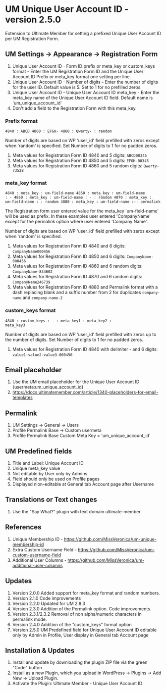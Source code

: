 # UM Unique User Account ID - version 2.5.0
Extension to Ultimate Member for setting a prefixed Unique User Account ID per UM Registration Form.

## UM Settings -> Appearance -> Registration Form
1. Unique User Account ID - Form ID:prefix or meta_key or custom_keys format - Enter the UM Registration Form ID and the Unique User Account ID Prefix or meta_key format one setting per line.
2. Unique User Account ID - Number of digits - Enter the number of digits for the user ID. Default value is 5. Set to 1 for no prefilled zeros.
3. Unique User Account ID - Unique User Account ID meta_key - Enter the meta_key name of the Unique User Account ID field. Default name is 'um_unique_account_id'
4. Don't add a field to the Registration Form with this meta_key.

### Prefix format
<code>4840 : ABCD
4860 : EFGH-
4860 : Qwerty- : random
</code>

Number of digits are based on WP 'user_id' field prefilled with zeros except when 'random' is specified. Set Number of digits to 1 for no padded zeros.
1. Meta values for Registration Form ID 4840 and 5 digits: <code>ABCD00345</code> 
2. Meta values for Registration Form ID 4850 and 5 digits: <code>EFGH-00345</code>
3. Meta values for Registration Form ID 4860 and 5 random digits: <code>Qwerty-73528</code>

### meta_key format
<code>4840 : meta_key : um-field-name
4850 : meta_key : um-field-name : - 
4860 : meta_key : um-field-name : - : random
4870 : meta_key : um-field-name : : random
4880 : meta_key : um-field-name :-: permalink
</code>

The Registration form user entered value for the meta_key 'um-field-name' will be used as prefix. In these examples user entered 'CompanyName' except for the permalink option where user entered 'Company Name'.

Number of digits are based on  WP 'user_id' field prefilled with zeros except when 'random' is specified.
1. Meta values for Registration Form ID 4840 and 6 digits: <code>CompanyName000456</code>
2. Meta values for Registration Form ID 4850 and 6 digits: <code>CompanyName-000456</code>
3. Meta values for Registration Form ID 4860 and 6 random digits: <code>CompanyName-834602</code>
4. Meta values for Registration Form ID 4870 and 6 random digits: <code>CompanyName246739</code>
5. Meta values for Registration Form ID 4880 and Permalink format with a dash replacing blank and a suffix number from 2 for duplicates <code>company-name</code> and <code>company-name-2</code>

### custom_keys format
<code>4840 : custom_keys : - : meta_key1 : meta_key2 : meta_key3</code>

Number of digits are based on WP 'user_id' field prefilled with zeros up to the number of digits. Set Number of digits to 1 for no padded zeros.
1. Meta values for Registration Form ID 4840 with delimiter - and 6 digits: <code>value1-value2-value3-000456</code>

## Email placeholder
1. Use the UM email placeholder for the Unique User Account ID {usermeta:um_unique_account_id}
2. https://docs.ultimatemember.com/article/1340-placeholders-for-email-templates

## Permalink
1. UM Settings -> General -> Users
2. Profile Permalink Base -> Custom usermeta
3. Profile Permalink Base Custom Meta Key = 'um_unique_account_id'

## UM Predefined fields
1. Title and Label: Unique Account ID
2. Unique meta_key value
3. Not editable by User only by Admins
4. Field should only be used on Profile pages
5. Displayed nion-editable at General tab Account page after Username

## Translations or Text changes
1. Use the "Say What?" plugin with text domain ultimate-member

## References
1. Unique Membership ID - https://github.com/MissVeronica/um-unique-membership-id
2. Extra Custom Username Field - https://github.com/MissVeronica/um-custom-username-field
3. Additional User Columns - https://github.com/MissVeronica/um-additional-user-columns

## Updates
1. Version 2.0.0 Added support for meta_key format and random numbers.
2. Version 2.1.0 Code improvements
3. Version 2.2.0 Updated for UM 2.8.3
4. Version 2.3.0 Addition of the Permalink option. Code improvements.
5. Version 2.3.1/2.3.2 Removal of non alpha/numeric characters in permalink mode.
6. Version 2.4.0 Addition of the "custom_keys" format option
7. Version 2.5.0 UM Predefined field for Unique User Account ID editable only by Admin in Profile, User display in General tab Account page

## Installation & Updates
1. Install and update by downloading the plugin ZIP file via the green "Code" button
2. Install as a new Plugin, which you upload in WordPress -> Plugins -> Add New -> Upload Plugin.
3. Activate the Plugin: Ultimate Member - Unique User Account ID
